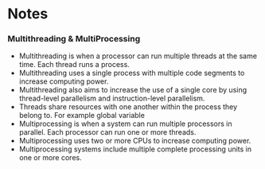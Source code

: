 # Notes

### Multithreading & MultiProcessing

- Multithreading is when a processor can run multiple threads at the same time. Each thread runs a process.
- Multithreading uses a single process with multiple code segments to increase computing power.
- Multithreading also aims to increase the use of a single core by using thread-level parallelism and instruction-level parallelism.
- Threads share resources with one another within the process they belong to. For example global variable
- Multiprocessing is when a system can run multiple processors in parallel. Each processor can run one or more threads.
- Multiprocessing uses two or more CPUs to increase computing power.
- Multiprocessing systems include multiple complete processing units in one or more cores.
